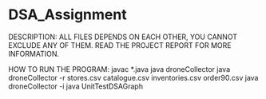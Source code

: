 # DSA_Assignment
DESCRIPTION:
ALL FILES DEPENDS ON EACH OTHER, YOU CANNOT EXCLUDE ANY OF THEM.
READ THE PROJECT REPORT FOR MORE INFORMATION.

HOW TO RUN THE PROGRAM:
javac *.java
java droneCollector
java droneCollector -r stores.csv catalogue.csv inventories.csv order90.csv
java droneCollector -i
java UnitTestDSAGraph
